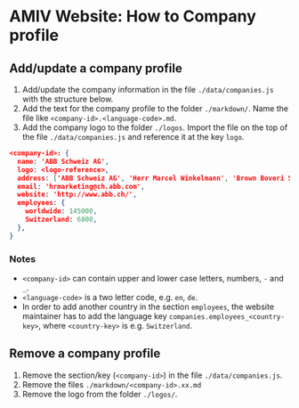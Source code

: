 # AMIV Website: How to Company profile

## Add/update a company profile

1. Add/update the company information in the file `./data/companies.js` with the structure below.
2. Add the text for the company profile to the folder `./markdown/`. Name the file like `<company-id>.<language-code>.md`.
3. Add the company logo to the folder `./logos`. Import the file on the top of the file `./data/companies.js` and reference it at the key `logo`.

```JSON
<company-id>: {
  name: 'ABB Schweiz AG',
  logo: <logo-reference>,
  address: ['ABB Schweiz AG', 'Herr Marcel Winkelmann', 'Brown Boveri Strasse 6', '5400 Baden'],
  email: 'hrmarketing@ch.abb.com',
  website: 'http://www.abb.ch/',
  employees: {
    worldwide: 145000,
    Switzerland: 6800,
  },
}
```

### Notes

* `<company-id>` can contain upper and lower case letters, numbers, `-` and `_`.
* `<language-code>` is a two letter code, e.g. `en`, `de`.
* In order to add another country in the section `employees`, the website maintainer has to add the language key `companies.employees_<country-key>`, where `<country-key>` is e.g. `Switzerland`.

## Remove a company profile

1. Remove the section/key (`<company-id>`) in the file `./data/companies.js`.
2. Remove the files `./markdown/<company-id>.xx.md`
3. Remove the logo from the folder `./logos/`.
